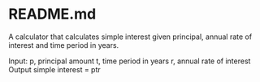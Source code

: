 # README.md
A calculator that calculates simple interest given principal, annual rate of interest and time period in years.

Input: p, principal amount t, time period in years r, annual rate of interest Output simple interest = ptr
